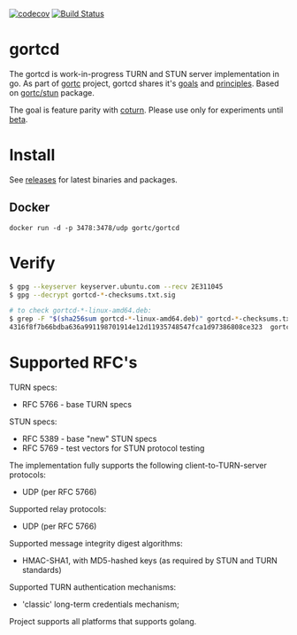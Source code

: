 [![codecov](https://codecov.io/gh/gortc/gortcd/branch/master/graph/badge.svg)](https://codecov.io/gh/gortc/gortcd)
[![Build Status](https://travis-ci.com/gortc/gortcd.svg?branch=master)](https://travis-ci.com/gortc/gortcd)

# gortcd
The gortcd is work-in-progress TURN and STUN server implementation in go.
As part of [gortc](https://gortc.io) project, gortcd shares
it's [goals](https://github.com/gortc/dev#goals) and
[principles](https://github.com/gortc/dev#principles).
Based on [gortc/stun](https://github.com/gortc/stun) package.

The goal is feature parity with [coturn](https://github.com/coturn/coturn).
Please use only for experiments until [beta](https://github.com/gortc/gortcd/milestone/2).


# Install
See [releases](https://github.com/gortc/gortcd/releases/latest) for latest
binaries and packages.
## Docker
```
docker run -d -p 3478:3478/udp gortc/gortcd
```

# Verify
```bash
$ gpg --keyserver keyserver.ubuntu.com --recv 2E311045
$ gpg --decrypt gortcd-*-checksums.txt.sig

# to check gortcd-*-linux-amd64.deb:
$ grep -F "$(sha256sum gortcd-*-linux-amd64.deb)" gortcd-*-checksums.txt
4316f8f7b66bdba636a991198701914e12d11935748547fca1d97386808ce323  gortcd-0.4.0-linux-amd64.deb
```

# Supported RFC's

TURN specs:

  * RFC 5766 - base TURN specs

STUN specs:

  * RFC 5389 - base "new" STUN specs
  * RFC 5769 - test vectors for STUN protocol testing


The implementation fully supports the following client-to-TURN-server protocols:

  * UDP (per RFC 5766)


Supported relay protocols:

  * UDP (per RFC 5766)

Supported message integrity digest algorithms:

  * HMAC-SHA1, with MD5-hashed keys (as required by STUN and TURN standards)

Supported TURN authentication mechanisms:

  * 'classic' long-term credentials mechanism;

Project supports all platforms that supports golang.